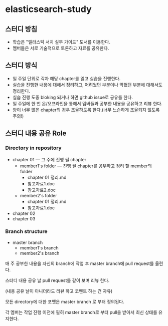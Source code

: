 # elasticsearch-study

## 스터디 방침

- 학습은 "엘라스틱 서치 실무 가이드" 도서를 이용한다.
- 멤버들은 서로 기술적으로 토론하고 자료를 공유한다.

## 스터디 방식

- 일 주일 단위로 각자 해당 chapter를 읽고 실습을 진행한다.
- 실습을 진행한 내용에 대해서 정리하고, 어려웠던 부분이나 막혔던 부분에 대해서도 정리한다.
- 실습 진행 도중 bloking 되거나 하면 github issue로 공유를 한다.
- 일 주일에 한 번 온/오프라인을 통해서 멤버들과 공부한 내용을 공유하고 리뷰 한다.
- 양이 너무 많은 chapter의 경우 조율하도록 한다.(너무 느슨하게 조율되지 않도록 주의!)

## 스터디 내용 공유 Role

### Directory in repository

- chapter 01 — 그 주에 진행 될 chapter
    - member1's folder — 진행 될 chapter를 공부하고 정리 할 member의 folder
      - chapter 01 정리.md
      - 참고자료1.doc
      - 참고자료2.doc
    - member2's folder
        - chapter 01 정리.md
        - 참고자료1.doc
- chapter 02
- chapter 03

### Branch structure

- master branch
  - member1's branch
  - member2's branch

매 주 공부한 내용을 자신의 branch에 작업 후 master branch에 pull request를 올린다.

스터디 내용 공유 날 pull request를 같이 보며 리뷰 한다.

(내용 공유 날이 아니더라도 리뷰 하고 코멘트 하는 건 자유)

모든 directory에 대한 포맷은 master branch 로 부터 정의된다.

각 멤버는 작업 진행 이전에 필히 master branch로 부터 pull을 받아서 최신 상태를 유지한다.
